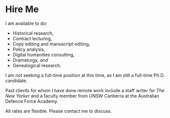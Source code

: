 # Hire Me

I am available to do: 
- Historical research,  
- Contract lecturing, 
- Copy editing and manuscript editing, 
- Policy analysis, 
- Digital humanities consulting, 
- Dramaturgy, *and* 
- Genealogical research. 

I am not seeking a full-time position at this time, as I am still a full-time Ph.D. candidate. 

Past clients for whom I have done remote work include a staff writer for *The New Yorker* and a faculty member from UNSW Canberra at the Australian Defence Force Academy. 

All rates are flexible. Please contact me to discuss. 
